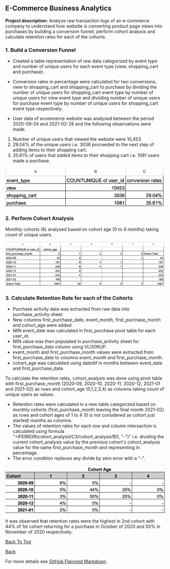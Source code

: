 ## E-Commerce Business Analytics

**Project description:** Analyze raw transaction logs of an e-commerce company to understand how website is converting product page views into purchases by building a conversion funnel, perform cohort analysis and calculate retention rates for each of the cohorts.

### 1. Build a Conversion Funnel

- Created a table representation of raw data categorized by event type and number of unique users for each event type (view, shopping_cart and purchase).
- Conversion rates in percentage were calculated for two conversions, view to shopping_cart and shopping_cart to purchase by dividing the number of unique users for shopping_cart event type by number of unique users for view event type and diviiding number of unique users for purchase event type by number of unique users for shopping_cart event type respectively.

- User data of ecommerce website was analysed between the period 2020-09-24 and 2021-02-28 and the following observations were made.
1. Number of unique users that viewed the webiste were 10,453.
2. 29.04% of the unique users i.e. 3036 proceeded to the next step of adding items to their shopping cart.
3. 35.61% of users that added items to their shopping cart i.e. 1081 users made a purchase.

<img src="images/Conversion Funnel.png?raw=true"/>

### 2. Perform Cohort Analysis

Monthly cohorts (6) analysed based on cohort age (0 to 4 months) taking count of unique users.

<img src="images/Cohort Analysis.png?raw=true"/>

### 3. Calculate Retention Rate for each of the Cohorts

- Purchase activity data was extracted from raw data into purchase_activity sheet.
- New columns first_purchase_date, event_month, first_purchase_month and cohort_age were added.
- MIN event_date was calculated in first_purchase pivot table for each user_id.
- MIN value was then populated in purchase_activity sheet for first_purchase_date column using VLOOKUP.
- event_month and first_purchase_month values were extracted from first_purchase_date to columns event_month and first_purchase_month.
- cohort_age was calculated using datedif in months between event_date and first_purchase_date.

To calculate the retention rates, cohort_analysis was done using pivot table with first_purchase_month (2020-09, 2020-10, 2020-11, 2020-12, 2021-01 and 2021-02) as rows and cohort_age (0,1,2,3,4) as columns taking count of unique users as values. 
- Retention rates were calculated in a new table categorized based on monthly cohorts (first_purchase_month leaving the final month 2021-02) as rows and cohort ages of 1 to 4 (0 is not considered as cohort just started) months as columns.
- The values of retention rates for each row and column intersaction is calculated using formula "=IFERROR(cohort_analysis!C3/cohort_analysis!B3, "-")" i.e. dividing the current cohort_analysis value by the previous cohort's cohort_analysis value for the same first_purchase_month and representing in percentage.
- The error condition replaces any divide by zero error with a "-".

<img src="images/Retention Rate.png?raw=true"/>

It was observed that retention rates were the highest in 2nd cohort with 44% of 1st cohort returning for a purchase in October of 2020 and 50% in November of 2020 respectively.

[Back To Top](/Business_Analytics)                                                  

[Back](/index)

For more details see [GitHub Flavored Markdown](https://guides.github.com/features/mastering-markdown/).

